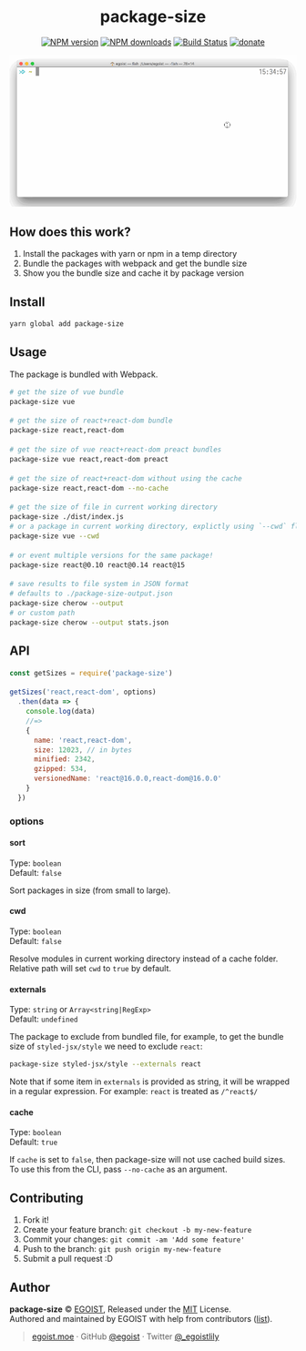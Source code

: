 <p align="center">
<h1 align="center">package-size</h1>
</p>

<p align="center">
<a href="https://npmjs.com/package/package-size"><img src="https://img.shields.io/npm/v/package-size.svg?style=flat" alt="NPM version" /></a> <a href="https://npmjs.com/package/package-size"><img src="https://img.shields.io/npm/dm/package-size.svg?style=flat" alt="NPM downloads" /></a> <a href="https://circleci.com/gh/egoist/package-size"><img src="https://img.shields.io/circleci/project/egoist/package-size/master.svg?style=flat" alt="Build Status" /></a> <a href="https://github.com/egoist/donate"><img src="https://img.shields.io/badge/$-donate-ff69b4.svg?maxAge=2592000&amp;style=flat" alt="donate" /></a>
</p>

<p align="center">
<img src="./media/preview.gif" alt="preview" width="700">
</p>

## How does this work?

1. Install the packages with yarn or npm in a temp directory
2. Bundle the packages with webpack and get the bundle size
3. Show you the bundle size and cache it by package version

## Install

```bash
yarn global add package-size
```

## Usage

The package is bundled with Webpack.

```bash
# get the size of vue bundle
package-size vue

# get the size of react+react-dom bundle
package-size react,react-dom

# get the size of vue react+react-dom preact bundles
package-size vue react,react-dom preact

# get the size of react+react-dom without using the cache
package-size react,react-dom --no-cache

# get the size of file in current working directory
package-size ./dist/index.js
# or a package in current working directory, explictly using `--cwd` flag
package-size vue --cwd

# or event multiple versions for the same package!
package-size react@0.10 react@0.14 react@15

# save results to file system in JSON format
# defaults to ./package-size-output.json
package-size cherow --output
# or custom path
package-size cherow --output stats.json
```

## API

```js
const getSizes = require('package-size')

getSizes('react,react-dom', options)
  .then(data => {
    console.log(data)
    //=>
    {
      name: 'react,react-dom',
      size: 12023, // in bytes
      minified: 2342,
      gzipped: 534,
      versionedName: 'react@16.0.0,react-dom@16.0.0'
    }
  })
```

### options

#### sort

Type: `boolean`<br>
Default: `false`

Sort packages in size (from small to large).

#### cwd

Type: `boolean`<br>
Default: `false`

Resolve modules in current working directory instead of a cache folder. Relative path will set `cwd` to `true` by default.

#### externals

Type: `string` or `Array<string|RegExp>`<br>
Default: `undefined`

The package to exclude from bundled file, for example, to get the bundle size of `styled-jsx/style` we need to exclude `react`:

```bash
package-size styled-jsx/style --externals react
```

Note that if some item in `externals` is provided as string, it will be wrapped in a regular expression. For example: `react` is treated as `/^react$/`

#### cache

Type: `boolean`<br>
Default: `true`

If `cache` is set to `false`, then package-size will not use cached build sizes. To use this from the CLI, pass `--no-cache` as an argument.

## Contributing

1. Fork it!
2. Create your feature branch: `git checkout -b my-new-feature`
3. Commit your changes: `git commit -am 'Add some feature'`
4. Push to the branch: `git push origin my-new-feature`
5. Submit a pull request :D

## Author

**package-size** © [EGOIST](https://github.com/egoist), Released under the [MIT](https://egoist.mit-license.org/) License.<br>
Authored and maintained by EGOIST with help from contributors ([list](https://github.com/egoist/package-size/contributors)).

> [egoist.moe](https://egoist.moe) · GitHub [@egoist](https://github.com/egoist) · Twitter [@_egoistlily](https://twitter.com/_egoistlily)
